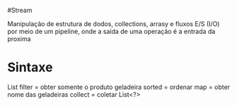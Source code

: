 #Stream

Manipulação de estrutura de dodos, collections, arrasy e fluxos E/S (I/O) por meio de um pipeline, onde a saída de uma operação é a entrada da proxima

# Sintaxe
List<Produto>
	filter = obter somente o produto geladeira
		sorted = ordenar
			map = obter nome das geladeiras
				collect = coletar
					List<?>